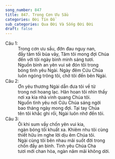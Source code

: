 ```yaml
---
song_number: 847
title: 847. Trong Cơn Ưu Sầu
categories: Đời Tín Đồ
sub_categories: Qua Đời Và Sống Đời Đời
draft: false
---
```

<dl><dt>Câu 1:</dt><dd data-verse="1">Trong cơn ưu sầu, đớn đau nguy nan, <br/>đầy tăm tối bủa vây, Tâm tôi mong đợi Chúa <br/>đến với tôi ngày bình minh sáng tươi. <br/>Nguồn bình an yên vui sẽ đón tôi trong <br/>bóng tình yêu Ngài. Ngày đêm Cứu Chúa <br/>luôn ngóng trông tôi, chờ tôi đến bên Ngài. </dd><dt>Câu 2:</dt><dd data-verse="2">Ơn yêu thương Ngài dẫn đưa tôi về từ <br/>trong nơi hoang lạc. Hân hoan tôi nhìn thấy <br/>nơi xa kia nhà vinh quang Chúa tôi. <br/>Nguồn tình yêu nơi Cứu Chúa sáng ngời <br/>bao tháng ngày mong đợi. Tại tay Chúa <br/>tên tôi khắc ghi rồi, Ngài luôn nhớ đến tôi. </dd><dt>Câu 3:</dt><dd data-verse="3">Ôi khi sum vầy chốn yên vui kia, <br/>ngàn bóng tối khuất xa. Khiêm nhu tôi cùng <br/>thiết hữu im nghe lời dịu êm Chúa tôi. <br/>Ngài cùng tôi bên nhau mãi suốt đời trong <br/>chốn đầy an bình. Tình yêu Chúa Cha <br/>tươi mới chan hòa, ngàn năm mãi không dời. </dd></dl>